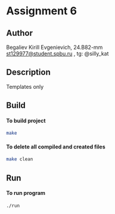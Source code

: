# Assignment 6
## Author
Begaliev Kirill Evgenievich, 24.B82-mm <br>
st129977@student.spbu.ru , tg: @silly_kat
## Description
Templates only
## Build
#### To build project
```bash
make
```
#### To delete all compiled and created files 
```bash
make clean
```
## Run
#### To run program
```bash
./run
```
